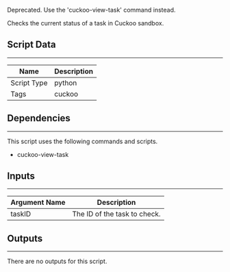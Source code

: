 Deprecated. Use the 'cuckoo-view-task' command instead.

Checks the current status of a task in Cuckoo sandbox.

## Script Data

---

| **Name** | **Description** |
| --- | --- |
| Script Type | python |
| Tags | cuckoo |


## Dependencies

---
This script uses the following commands and scripts.

* cuckoo-view-task

## Inputs

---

| **Argument Name** | **Description** |
| --- | --- |
| taskID | The ID of the task to check. |

## Outputs

---
There are no outputs for this script.
